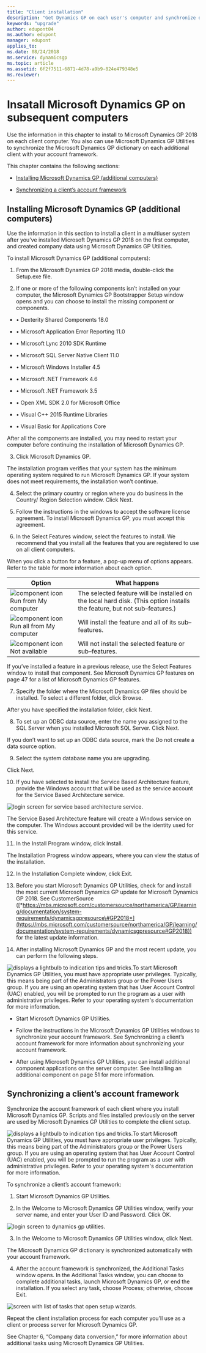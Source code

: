 ```yaml
---
title: "Client installation"
description: "Get Dynamics GP on each user's computer and synchronize data with the server."
keywords: "upgrade"
author: edupont04
ms.author: edupont
manager: edupont
applies_to: 
ms.date: 08/24/2018
ms.service: dynamicsgp
ms.topic: article
ms.assetid: 6f2f7511-6871-4d78-a9b9-824e479348e5
ms.reviewer: 
---
```

<span id="_Toc498615810" class="anchor"></span>

# Insatall Microsoft Dynamics GP on subsequent computers

Use the information in this chapter to install to Microsoft Dynamics GP 2018 on each client computer. You also can use Microsoft Dynamics GP Utilities to synchronize the Microsoft Dynamics GP dictionary on each additional client with your account framework.

This chapter contains the following sections:

-   [Installing Microsoft Dynamics GP (additional computers)](#_Installing_Microsoft_Dynamics)  

-   [Synchronizing a client’s account framework](#synchronizing-a-clients-account-framework)  

## Installing Microsoft Dynamics GP (additional computers)

Use the information in this section to install a client in a multiuser system after you’ve installed Microsoft Dynamics GP 2018 on the first computer, and created company data using Microsoft Dynamics GP Utilities.

To install Microsoft Dynamics GP (additional computers):

1. From the Microsoft Dynamics GP 2018 media, double-click the Setup.exe file.

2. If one or more of the following components isn’t installed on your computer, the Microsoft Dynamics GP Bootstrapper Setup window opens and you can choose to install the missing component or components.

-   • Dexterity Shared Components 18.0

-   • Microsoft Application Error Reporting 11.0

-   • Microsoft Lync 2010 SDK Runtime

-   • Microsoft SQL Server Native Client 11.0

-   • Microsoft Windows Installer 4.5

-   • Microsoft .NET Framework 4.6

-   • Microsoft .NET Framework 3.5

-   • Open XML SDK 2.0 for Microsoft Office

-   • Visual C++ 2015 Runtime Libraries

-   • Visual Basic for Applications Core

After all the components are installed, you may need to restart your computer before continuing the installation of Microsoft Dynamics GP.

3. Click Microsoft Dynamics GP.

The installation program verifies that your system has the minimum operating system required to run Microsoft Dynamics GP. If your system does not meet requirements, the installation won’t continue.

4. Select the primary country or region where you do business in the Country/ Region Selection window. Click Next.

5. Follow the instructions in the windows to accept the software license agreement. To install Microsoft Dynamics GP, you must accept this agreement.

6. In the Select Features window, select the features to install. We recommend that you install all the features that you are registered to use on all client computers.

When you click a button for a feature, a pop-up menu of options appears. Refer to the table for more information about each option.

| Option                                                                         | What happens                                                                                                             |
|--------------------------------------------------------------------------------|--------------------------------------------------------------------------------------------------------------------------|
| ![component icon](media/installed-component.png "Component icon") Run from My computer     | The selected feature will be installed on the local hard disk. (This option installs the feature, but not sub–features.) |  
| ![component icon](media/installed-component.png "Component icon") Run all from My computer | Will install the feature and all of its sub–features.                                                                    |  
| ![component icon](media/not-installed-component.png "Component icon") Not available            | Will not install the selected feature or sub–features.                                                                   |  

If you’ve installed a feature in a previous release, use the Select Features window to install that component. See Microsoft Dynamics GP features on page 47 for a list of Microsoft Dynamics GP features.

7. Specify the folder where the Microsoft Dynamics GP files should be installed. To select a different folder, click Browse.

After you have specified the installation folder, click Next.

8. To set up an ODBC data source, enter the name you assigned to the SQL Server when you installed Microsoft SQL Server. Click Next.

If you don’t want to set up an ODBC data source, mark the Do not create a data source option.

9. Select the system database name you are upgrading.

Click Next.

10. If you have selected to install the Service Based Architecture feature, provide the Windows account that will be used as the service account for the Service Based Architecture service.

![login screen for service based architecture service.](media/service-based-architecture-login.png "Login screen")  

The Service Based Architecture feature will create a Windows service on the computer. The Windows account provided will be the identity used for this service.

11. In the Install Program window, click Install.

The Installation Progress window appears, where you can view the status of the installation.

12. In the Installation Complete window, click Exit.

13. Before you start Microsoft Dynamics GP Utilities, check for and install the most current Microsoft Dynamics GP update for Microsoft Dynamics GP 2018. See CustomerSource ([*https://mbs.microsoft.com/customersource/northamerica/GP/learning/documentation/system-requirements/dynamicsgpresource\#GP2018*](https://mbs.microsoft.com/customersource/northamerica/GP/learning/documentation/system-requirements/dynamicsgpresource#GP2018)) for the latest update information.

14. After installing Microsoft Dynamics GP and the most recent update, you can perform the following steps.

![displays a lightbulb to indication tips and tricks.](media/lightbulb.png "Lightbulb symbol")To start Microsoft Dynamics GP Utilities, you must have appropriate user privileges. Typically, this means being part of the Administrators group or the Power Users group. If you are using an operating system that has User Account Control (UAC) enabled, you will be prompted to run the program as a user with administrative privileges. Refer to your operating system's documentation for more information.  

-   Start Microsoft Dynamics GP Utilities.

-   Follow the instructions in the Microsoft Dynamics GP Utilities windows to synchronize your account framework. See Synchronizing a client’s account framework for more information about synchronizing your account framework.

-   After using Microsoft Dynamics GP Utilities, you can install additional component applications on the server computer. See Installing an additional component on page 51 for more information.

## Synchronizing a client’s account framework

Synchronize the account framework of each client where you install Microsoft Dynamics GP. Scripts and files installed previously on the server are used by Microsoft Dynamics GP Utilities to complete the client setup.

![displays a lightbulb to indication tips and tricks.](media/lightbulb.png "Lightbulb symbol")To start Microsoft Dynamics GP Utilities, you must have appropriate user privileges. Typically, this means being part of the Administrators group or the Power Users group. If you are using an operating system that has User Account Control (UAC) enabled, you will be prompted to run the program as a user with administrative privileges. Refer to your operating system's documentation for more information.  

To synchronize a client’s account framework:

1. Start Microsoft Dynamics GP Utilities.

2. In the Welcome to Microsoft Dynamics GP Utilities window, verify your server name, and enter your User ID and Password. Click OK.

![login screen to dynamics gp utilities.](media/gp-utilities-2.png "Login screen")  

3. In the Welcome to Microsoft Dynamics GP Utilities window, click Next.

The Microsoft Dynamics GP dictionary is synchronized automatically with your account framework.

4. After the account framework is synchronized, the Additional Tasks window opens. In the Additional Tasks window, you can choose to complete additional tasks, launch Microsoft Dynamics GP, or end the installation. If you select any task, choose Process; otherwise, choose Exit.

![screen with list of tasks that open setup wizards.](media/gp-utilities-15.png "Task selector")  

Repeat the client installation process for each computer you’ll use as a client or process server for Microsoft Dynamics GP.

See Chapter 6, “Company data conversion,” for more information about additional tasks using Microsoft Dynamics GP Utilities.
